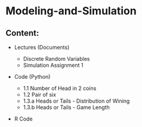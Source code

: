 # Modeling-and-Simulation
 
## Content:
- Lectures (Documents)
    - Discrete Random Variables
    - Simulation Assignment 1
    
- Code (Python)
    - 1.1 Number of Head in 2 coins
    - 1.2 Pair of six
    - 1.3.a Heads or Tails - Distribution of Wining
    - 1.3.b Heads or Tails - Game Length

- R Code